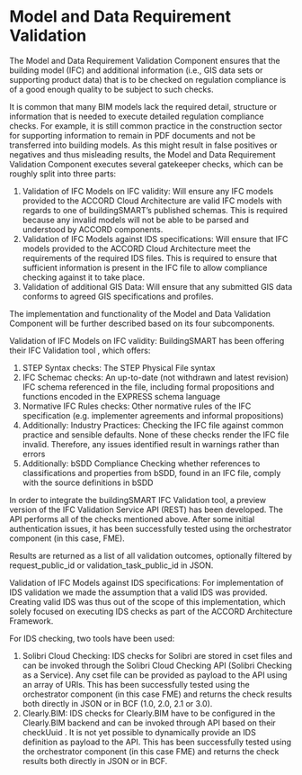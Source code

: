# Model and Data Requirement Validation


The Model and Data Requirement Validation Component ensures that the building model (IFC) and additional information (i.e., GIS data sets or supporting product data) that is to be checked on regulation compliance is of a good enough quality to be subject to such checks. 

It is common that many BIM models lack the required detail, structure or information that is needed to execute detailed regulation compliance checks. For example, it is still common practice in the construction sector for supporting information to remain in PDF documents and not be transferred into building models.  As this might result in false positives or negatives and thus misleading results, the Model and Data Requirement Validation Component executes several gatekeeper checks, which can be roughly split into three parts:

1. Validation of IFC Models on IFC validity: Will ensure any IFC models provided to the ACCORD Cloud Architecture are valid IFC models with regards to one of buildingSMART’s published schemas. This is required because any invalid models will not be able to be parsed and understood by ACCORD components.
2. Validation of IFC Models against IDS specifications: Will ensure that IFC models provided to the ACCORD Cloud Architecture meet the requirements of the required IDS files. This is required to ensure that sufficient information is present in the IFC file to allow compliance checking against it to take place.
3. Validation of additional GIS Data: Will ensure that any submitted GIS data conforms to agreed GIS specifications and profiles.



The implementation and functionality of the Model and Data Validation Component will be further described based on its four subcomponents.

Validation of IFC Models on IFC validity: BuildingSMART has been offering their IFC Validation tool , which offers:

1. STEP Syntax checks: The STEP Physical File syntax
2. IFC Schemac checks: An up-to-date (not withdrawn and latest revision) IFC schema referenced in the file, including formal propositions and functions encoded in the EXPRESS schema language
3. Normative IFC Rules checks: Other normative rules of the IFC specification (e.g. implementer agreements and informal propositions)
4. Additionally: Industry Practices: Checking the IFC file against common practice and sensible defaults. None of these checks render the IFC file invalid. Therefore, any issues identified result in warnings rather than errors
5. Additionally: bSDD Compliance Checking whether references to classifications and properties from bSDD, found in an IFC file, comply with the source definitions in bSDD

In order to integrate the buildingSMART IFC Validation tool, a preview version of the IFC Validation Service API (REST) has been developed. The API performs all of the checks mentioned above. After some initial authentication issues, it has been successfully tested using the orchestrator component (in this case, FME).

Results are returned as a list of all validation outcomes, optionally filtered by request_public_id or validation_task_public_id in JSON. 

Validation of IFC Models against IDS specifications: For implementation of IDS validation we made the assumption that a valid IDS was provided. Creating valid IDS was thus out of the scope of this implementation, which solely focused on executing IDS checks as part of the ACCORD Architecture Framework.

For IDS checking, two tools have been used: 

1.	Solibri Cloud Checking: IDS checks for Solibri are stored in cset files and can be invoked through the Solibri Cloud Checking API (Solibri Checking as a Service).  Any cset file can be provided as payload to the API using an array of URIs.
This has been successfully tested using the orchestrator component (in this case FME) and returns the check results both directly in JSON or in BCF (1.0, 2.0, 2.1 or 3.0).
2.	Clearly.BIM: IDS checks for Clearly.BIM have to be configured in the Clearly.BIM backend and can be invoked through API based on their checkUuid . It is not yet possible to dynamically provide an IDS definition as payload to the API. 
This has been successfully tested using the orchestrator component (in this case FME) and returns the check results both directly in JSON or in BCF.
